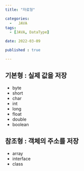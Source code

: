 ```yaml
---
title: "자료형" 

categories:
  -   JAVA
tags:
  - [JAVA, DataType]

date: 2022-03-09

published : true

---
```



## 기본형 : 실제 값을 저장
- byte
- short
- char
- int
- long
- float
- double
- boolean

## 참조형 : 객체의 주소를 저장
- array
- interface
- class
